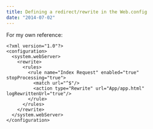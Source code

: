 ```yaml
---
title: Defining a redirect/rewrite in the Web.config
date: "2014-07-02"
---
```


For my own reference:

<noscript>
  <pre><code class="language-xml xml">&lt;?xml version="1.0"?&gt;
&lt;configuration&gt;
  &lt;system.webServer&gt;
    &lt;rewrite&gt;
      &lt;rules&gt;
        &lt;rule name="Index Request" enabled="true" stopProcessing="true"&gt;
          &lt;match url="^$"/&gt;
          &lt;action type="Rewrite" url="App/app.html" logRewrittenUrl="true"/&gt;
        &lt;/rule&gt;
      &lt;/rules&gt;
    &lt;/rewrite&gt;
  &lt;/system.webServer&gt;
&lt;/configuration&gt;</code></pre>
</noscript>
